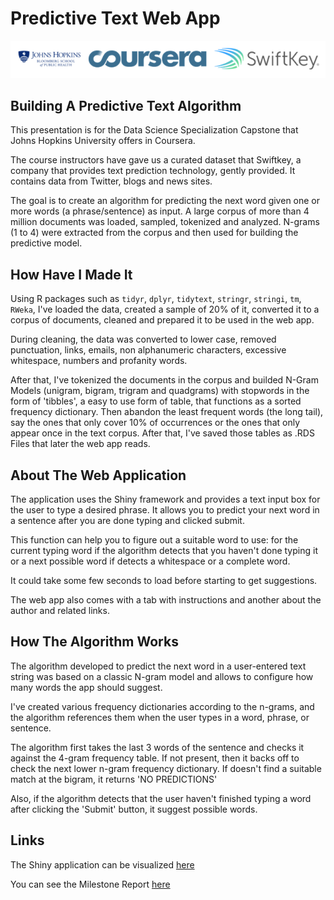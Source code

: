 # Predictive Text Web App

![Banner](./data/predictive_text.jpg)

## Building A Predictive Text Algorithm

This presentation is for the Data Science Specialization Capstone that Johns Hopkins University offers in Coursera.

The course instructors have gave us a curated dataset that Swiftkey, a company that provides text prediction technology, gently provided. It contains data from Twitter, blogs and news sites.

The goal is to create an algorithm for predicting the next word given one or more words (a phrase/sentence) as input. A large corpus of more than 4 million documents was loaded, sampled, tokenized and analyzed. N-grams (1 to 4) were extracted from the corpus and then used for building the predictive model.

## How Have I Made It

Using R packages such as `tidyr`, `dplyr`, `tidytext`, `stringr`, `stringi`, `tm`, `RWeka`, I've loaded the data, created a sample of 20% of it, converted it to a corpus of documents, cleaned and prepared it to be used in the web app. 

During cleaning, the data was converted to lower case, removed punctuation, links, emails, non alphanumeric characters, excessive whitespace, numbers and profanity words.

After that, I've tokenized the documents in the corpus and builded N-Gram Models (unigram, bigram, trigram and quadgrams) with stopwords in the form of 'tibbles', a easy to use form of table, that functions as a sorted frequency dictionary. Then abandon the least frequent words (the long tail), say the ones that only cover 10% of occurrences or the ones that only appear once in the text corpus. After that, I've saved those tables as .RDS Files that later the web app reads.

## About The Web Application

The application uses the Shiny framework and provides a text input box for the user to type a desired phrase. It allows you to predict your next word in a sentence after you are done typing and clicked submit. 

This function can help you to figure out a suitable word to use: for the current typing word if the algorithm detects that you haven't done typing it or a next possible word if detects a whitespace or a complete word. 

It could take some few seconds to load before starting to get suggestions.

The web app also comes with a tab with instructions and another about the author and related links.

## How The Algorithm Works

The algorithm developed to predict the next word in a user-entered text string was based on a classic N-gram model and allows to configure how many words the app should suggest.

I've created various frequency dictionaries according to the n-grams, and the algorithm references them when the user types in a word, phrase, or sentence. 

The algorithm first takes the last 3 words of the sentence and checks it against the 4-gram frequency table. If not present, then it backs off to check the next lower n-gram frequency dictionary. If doesn't find a suitable match at the bigram, it returns 'NO PREDICTIONS'

Also, if the algorithm detects that the user haven't finished typing a word after clicking the 'Submit' button, it suggest possible words.

## Links

The Shiny application can be visualized [here](https://jamorello.shinyapps.io/WordPredictor/)

You can see the Milestone Report [here](https://rpubs.com/Katriel/dsc-milestone-report)